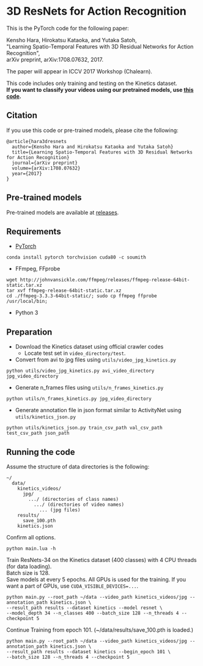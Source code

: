# 3D ResNets for Action Recognition
This is the PyTorch code for the following paper:

Kensho Hara, Hirokatsu Kataoka, and Yutaka Satoh,  
"Learning Spatio-Temporal Features with 3D Residual Networks for Action Recognition",  
arXiv preprint, arXiv:1708.07632, 2017.

The paper will appear in ICCV 2017 Workshop (Chalearn).  

This code includes only training and testing on the Kinetics dataset.  
**If you want to classify your videos using our pretrained models,
use [this code](https://github.com/kenshohara/video-classification-3d-cnn).**

## Citation
If you use this code or pre-trained models, please cite the following:
```
@article{hara3dresnets
  author={Kensho Hara and Hirokatsu Kataoka and Yutaka Satoh}
  title={Learning Spatio-Temporal Features with 3D Residual Networks for Action Recognition}
  journal={arXiv preprint}
  volume={arXiv:1708.07632}
  year={2017}
}
```

## Pre-trained models
Pre-trained models are available at [releases](https://github.com/kenshohara/3D-ResNets-PyTorch/releases/tag/1.0).

## Requirements
* [PyTorch](http://pytorch.org/)
```
conda install pytorch torchvision cuda80 -c soumith
```
* FFmpeg, FFprobe
```
wget http://johnvansickle.com/ffmpeg/releases/ffmpeg-release-64bit-static.tar.xz
tar xvf ffmpeg-release-64bit-static.tar.xz
cd ./ffmpeg-3.3.3-64bit-static/; sudo cp ffmpeg ffprobe /usr/local/bin;
```
* Python 3

## Preparation
* Download the Kinetics dataset using official crawler codes
  * Locate test set in ```video_directory/test```.
* Convert from avi to jpg files using ```utils/video_jpg_kinetics.py```
```
python utils/video_jpg_kinetics.py avi_video_directory jpg_video_directory
```
* Generate n_frames files using ```utils/n_frames_kinetics.py```
```
python utils/n_frames_kinetics.py jpg_video_directory
```
* Generate annotation file in json format similar to ActivityNet using ```utils/kinetics_json.py```
```
python utils/kinetics_json.py train_csv_path val_csv_path test_csv_path json_path
```

## Running the code
Assume the structure of data directories is the following:
```
~/
  data/
    kinetics_videos/
      jpg/
        .../ (directories of class names)
          .../ (directories of video names)
            ... (jpg files)
    results/
      save_100.pth
    kinetics.json
```

Confirm all options.
```
python main.lua -h
```

Train ResNets-34 on the Kinetics dataset (400 classes) with 4 CPU threads (for data loading).  
Batch size is 128.  
Save models at every 5 epochs.
All GPUs is used for the training.
If you want a part of GPUs, use ```CUDA_VISIBLE_DEVICES=...```.
```
python main.py --root_path ~/data --video_path kinetics_videos/jpg --annotation_path kinetics.json \
--result_path results --dataset kinetics --model resnet \
--model_depth 34 --n_classes 400 --batch_size 128 --n_threads 4 --checkpoint 5
```

Continue Training from epoch 101. (~/data/results/save_100.pth is loaded.)
```
python main.py --root_path ~/data --video_path kinetics_videos/jpg --annotation_path kinetics.json \
--result_path results --dataset kinetics --begin_epoch 101 \
--batch_size 128 --n_threads 4 --checkpoint 5
```
